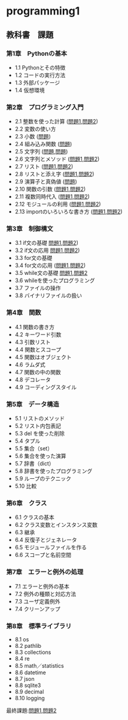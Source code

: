 # programming1

## 教科書　課題
### 第1章　Pythonの基本
* 1.1 Pythonとその特徴
* 1.2 コードの実行方法
* 1.3 外部パッケージ
* 1.4 仮想環境
### 第2章　プログラミング入門
* 2.1 整数を使った計算 ([問題1](chapter2/Q2_1_1.py),[問題2](chapter2/Q2_1_2.py))
* 2.2 変数の使い方
* 2.3 小数 ([問題](chapter2/Q2_3_1.py))
* 2.4 組み込み関数 ([問題](chapter2/Q2_4_1.py))
* 2.5 文字列 ([問題](chapter2/Q2_5_1.py),[問題](chapter2/Q2_5_2.py))
* 2.6 文字列とメソッド ([問題1](chapter2/Q2_6_1.py),[問題2](chapter2/Q2_6_2.py))
* 2.7 リスト ([問題1](chapter2/Q2_7_1.py),[問題2](chapter2/Q2_7_2.py))
* 2.8 リストと添え字 ([問題1](chapter2/Q2_8_1.py),[問題2](capter2/Q2_8_2.py))
* 2.9 演算子と真偽値 ([問題](chapter2/Q2_9_1.py))
* 2.10 関数の引数 ([問題1](chapter2/Q2_10_1.py),[問題2](chapter2/Q2_10_2.py))
* 2.11 複数同時代入 ([問題1](chapter2/Q2_11_1.py),[問題2](chapter2/Q2_11_2.py))
* 2.12 モジュールの利用 ([問題1](chapter2/Q2_12_1.py),[問題2](chapter2/Q2_12_2.py))
* 2.13 importのいろいろな書き方 ([問題1](chapter2/Q2_13_1.py),[問題2](chapter2/Q2_13_2.py))
### 第3章　制御構文
* 3.1 if文の基礎 [問題1](chapter3/Q3_1_1.py),[問題2](chapter3/Q3_1_2.py))
* 3.2 if文の応用 [問題1](chapter3/Q3_2_1.py),[問題2](chapter3/Q3_2_2.py))
* 3.3 for文の基礎
* 3.4 for文の応用 ([問題1](chapter3/Q3_4_1.py),[問題2](chapter3/Q3_4_2.py))
*  3.5 while文の基礎 [問題1](chapter3/Q3_5_1.py),[問題2](chapter3/Q3_5_2.py)
* 3.6 whileを使ったプログラミング
* 3.7 ファイルの操作
* 3.8 バイナリファイルの扱い
### 第4章　関数
* 4.1 関数の書き方
* 4.2 キーワード引数
* 4.3 引数リスト
* 4.4 関数とスコープ
* 4.5 関数はオブジェクト
* 4.6 ラムダ式
* 4.7 関数の中の関数
* 4.8 デコレータ
* 4.9 コーディングスタイル
### 第5章　データ構造
* 5.1 リストのメソッド
* 5.2 リスト内包表記
* 5.3 del を使った削除
* 5.4 タプル
* 5.5 集合（set）
* 5.6 集合を使った演算
* 5.7 辞書（dict）
* 5.8 辞書を使ったプログラミング
* 5.9 ループのテクニック
* 5.10 比較
### 第6章　クラス
* 6.1 クラスの基本
* 6.2 クラス変数とインスタンス変数
* 6.3 継承
* 6.4 反復子とジェネレータ
* 6.5 モジュールファイルを作る
* 6.6 スコープと名前空間
### 第7章　エラーと例外の処理
* 7.1 エラーと例外の基本
* 7.2 例外の種類と対応方法
* 7.3 ユーザ定義例外
* 7.4 クリーンアップ
### 第8章　標準ライブラリ
* 8.1 os
* 8.2 pathlib
* 8.3 collections
* 8.4 re
* 8.5 math／statistics
* 8.6 datetime
* 8.7 json
* 8.8 sqlite3
* 8.9 decimal
* 8.10 logging

最終課題:[問題1](chapter2/initial.py),[問題2](chapter2/initial_2.py)
